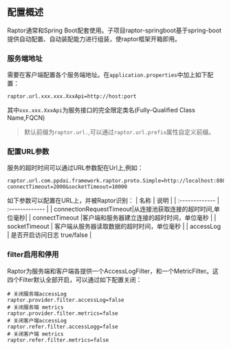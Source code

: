 
## 配置概述
Raptor通常和Spring Boot配套使用。子项目raptor-springboot基于spring-boot提供自动配置、自动装配能力进行组装，使raptor框架开箱即用。


### 服务端地址
需要在客户端配置各个服务端地址。在`application.properties`中加上如下配置：
```properties
raptor.url.xxx.xxx.XxxApi=http://host:port
```
其中`xxx.xxx.XxxApi`为服务接口的完全限定类名(Fully-Qualified Class Name,FQCN)

> 默认前缀为`raptor.url.`,可以通过`raptor.url.prefix`属性自定义前缀。


### 配置URL参数
服务的超时时间可以通过URL参数配在Url上,例如：

```properties
raptor.url.com.ppdai.framework.raptor.proto.Simple=http://localhost:8080?connectTimeout=2000&socketTimeout=10000
```
如下参数可以配置在URL上，并被Raptor识别：
| 名称            | 说明           |
| :------------- | :------------- |
| connectionRequestTimeout|从连接池获取连接的超时时间,单位毫秒|
| connectTimeout |客户端和服务器建立连接的超时时间，单位毫秒 |
| socketTimeout   | 客户端从服务器读取数据的超时时间，单位毫秒 |
| accessLog   | 是否开启访问日志 true/false  |






### filter启用和停用
Raptor为服务端和客户端各提供一个AccessLogFilter，和一个MetricFilter。这四个Filter默认全部开启，可以通过如下配置关闭：
```properties
# 关闭服务端accessLog
raptor.provider.filter.accessLog=false
# 关闭服务端 metrics
raptor.provider.filter.metrics=false
# 关闭客户端accessLog
raptor.refer.filter.accessLogg=false
# 关闭客户端 metrics
raptor.refer.filter.metrics=false
```
